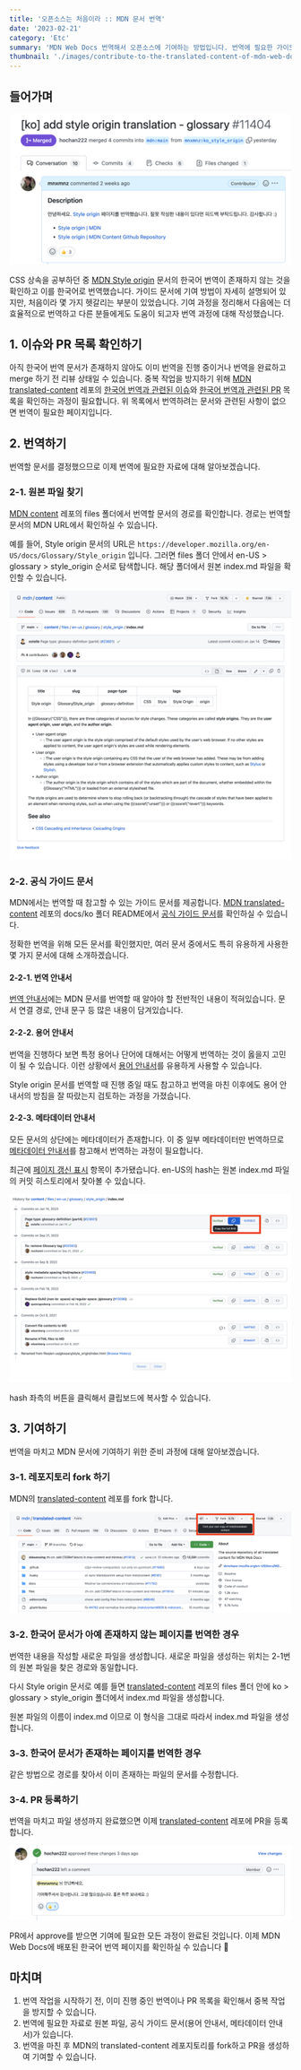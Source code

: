 ```yaml
---
title: '오픈소스는 처음이라 :: MDN 문서 번역'
date: '2023-02-21'
category: 'Etc'
summary: 'MDN Web Docs 번역해서 오픈소스에 기여하는 방법입니다. 번역에 필요한 가이드 문서와 파일 생성 방법에 대해 소개합니다.'
thumbnail: './images/contribute-to-the-translated-content-of-mdn-web-docs.png'
---
```


## 들어가며

![merged](./images/open-source-project-merged.png)

CSS 상속을 공부하던 중 [MDN Style origin](https://developer.mozilla.org/en-US/docs/Glossary/Style_origin) 문서의 한국어 번역이 존재하지 않는 것을 확인하고 이를 한국어로 번역했습니다. 가이드 문서에 기여 방법이 자세히 설명되어 있지만, 처음이라 몇 가지 헷갈리는 부분이 있었습니다. 기여 과정을 정리해서 다음에는 더 효율적으로 번역하고 다른 분들에게도 도움이 되고자 번역 과정에 대해 작성했습니다.

## 1. 이슈와 PR 목록 확인하기

아직 한국어 번역 문서가 존재하지 않아도 이미 번역을 진행 중이거나 번역을 완료하고 merge 하기 전 리뷰 상태일 수 있습니다. 중복 작업을 방지하기 위해 [MDN translated-content](https://github.com/mdn/translated-content) 레포의 [한국어 번역과 관련된 이슈](https://github.com/mdn/translated-content/issues?q=is%3Aopen+is%3Aissue+label%3Al10n-ko)와 [한국어 번역과 관련된 PR](https://github.com/mdn/translated-content/pulls?q=is%3Aopen+is%3Apr+label%3Al10n-ko) 목록을 확인하는 과정이 필요합니다. 위 목록에서 번역하려는 문서와 관련된 사항이 없으면 번역이 필요한 페이지입니다.

## 2. 번역하기

번역할 문서를 결정했으므로 이제 번역에 필요한 자료에 대해 알아보겠습니다.

### 2-1. 원본 파일 찾기

[MDN content](https://github.com/mdn/content) 레포의 files 폴더에서 번역할 문서의 경로를 확인합니다. 경로는 번역할 문서의 MDN URL에서 확인하실 수 있습니다.

예를 들어, Style origin 문서의 URL은 `https://developer.mozilla.org/en-US/docs/Glossary/Style_origin` 입니다. 그러면 files 폴더 안에서 en-US > glossary > style_origin 순서로 탐색합니다. 해당 폴더에서 원본 index.md 파일을 확인할 수 있습니다.

![index-md](./images/open-source-project-index-md.png)

### 2-2. 공식 가이드 문서

MDN에서는 번역할 때 참고할 수 있는 가이드 문서를 제공합니다. [MDN translated-content](https://github.com/mdn/translated-content) 레포의 docs/ko 폴더 README에서 [공식 가이드 문서](https://github.com/mdn/translated-content/tree/main/docs/ko)를 확인하실 수 있습니다.

정확한 번역을 위해 모든 문서를 확인했지만, 여러 문서 중에서도 특히 유용하게 사용한 몇 가지 문서에 대해 소개하겠습니다.

#### 2-2-1. 번역 안내서

[번역 안내서](https://github.com/mdn/translated-content/blob/main/docs/ko/guides/translation-guide.md)에는 MDN 문서를 번역할 때 알아야 할 전반적인 내용이 적혀있습니다. 문서 연결 경로, 안내 문구 등 많은 내용이 담겨있습니다.

#### 2-2-2. 용어 안내서

번역을 진행하다 보면 특정 용어나 단어에 대해서는 어떻게 번역하는 것이 옳을지 고민이 될 수 있습니다. 이런 상황에서 [용어 안내서](https://github.com/mdn/translated-content/blob/main/docs/ko/guides/glossary-guide.md)를 유용하게 사용할 수 있습니다.

Style origin 문서를 번역할 때 진행 중일 때도 참고하고 번역을 마친 이후에도 용어 안내서의 방침을 잘 따랐는지 검토하는 과정을 가졌습니다.

#### 2-2-3. 메타데이터 안내서

모든 문서의 상단에는 메타데이터가 존재합니다. 이 중 일부 메타데이터만 번역하므로 [메타데이터 안내서](https://github.com/mdn/translated-content/blob/main/docs/ko/guides/meta-data-guide.md)를 참고해서 번역하는 과정이 필요합니다.

최근에 [페이지 갱신 표시](https://github.com/mdn/translated-content/blob/main/docs/ko/guides/meta-data-guide.md) 항목이 추가됐습니다. en-US의 hash는 원본 index.md 파일의 커밋 히스토리에서 찾아볼 수 있습니다.

![hash](./images/open-source-project-hash.png)

hash 좌측의 버튼을 클릭해서 클립보드에 복사할 수 있습니다.

## 3. 기여하기

번역을 마치고 MDN 문서에 기여하기 위한 준비 과정에 대해 알아보겠습니다.

### 3-1. 레포지토리 fork 하기

MDN의 [translated-content](https://github.com/mdn/translated-content) 레포를 fork 합니다. 

![fork](./images/open-source-project-fork.png)

### 3-2. 한국어 문서가 아예 존재하지 않는 페이지를 번역한 경우

번역한 내용을 작성할 새로운 파일을 생성합니다. 새로운 파일을 생성하는 위치는 2-1번의 원본 파일을 찾은 경로와 동일합니다.

다시 Style origin 문서로 예를 들면 [translated-content](https://github.com/mdn/translated-content) 레포의 files 폴더 안에 ko > glossary > style_origin 폴더에서 index.md 파일을 생성합니다.

원본 파일의 이름이 index.md 이므로 이 형식을 그대로 따라서 index.md 파일을 생성합니다.

### 3-3. 한국어 문서가 존재하는 페이지를 번역한 경우

같은 방법으로 경로를 찾아서 이미 존재하는 파일의 문서를 수정합니다.

### 3-4. PR 등록하기

번역을 마치고 파일 생성까지 완료했으면 이제 [translated-content](https://github.com/mdn/translated-content) 레포에 PR을 등록합니다.

![approve](./images/open-source-project-approve.png)

PR에서 approve를 받으면 기여에 필요한 모든 과정이 완료된 것입니다. 이제 MDN Web Docs에 배포된 한국어 번역 페이지를 확인하실 수 있습니다 🎉

## 마치며

1. 번역 작업을 시작하기 전, 이미 진행 중인 번역이나 PR 목록을 확인해서 중복 작업을 방지할 수 있습니다.
2. 번역에 필요한 자료로 원본 파일, 공식 가이드 문서(용어 안내서, 메타데이터 안내서)가 있습니다.
3. 번역을 마친 후 MDN의 translated-content 레포지토리를 fork하고 PR을 생성하여 기여할 수 있습니다.